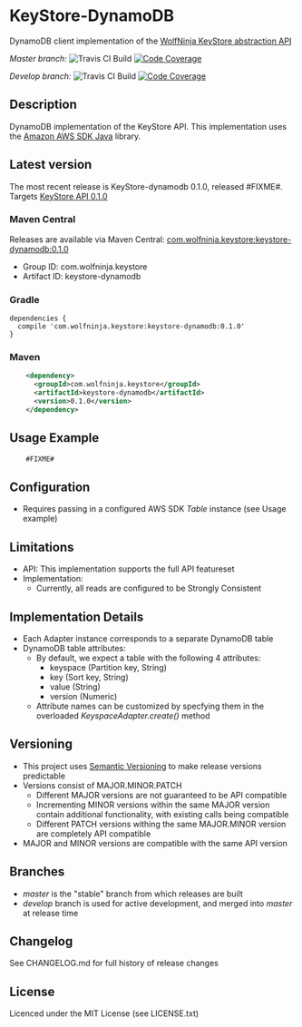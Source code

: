 # KeyStore-DynamoDB
DynamoDB client implementation of the [WolfNinja KeyStore abstraction API](http://github.com/wolfninja/KeyStore)

*Master branch:*
![Travis CI Build](https://img.shields.io/travis/wolfninja/KeyStore-DynamoDB.svg)
[![Code Coverage](https://img.shields.io/codecov/c/github/wolfninja/KeyStore-DynamoDB.svg)](https://codecov.io/github/wolfninja/KeyStore-DynamoDB)

*Develop branch:*
![Travis CI Build](https://img.shields.io/travis/wolfninja/KeyStore-DynamoDB/develop.svg)
[![Code Coverage](https://img.shields.io/codecov/c/github/wolfninja/KeyStore-DynamoDB/develop.svg)](https://codecov.io/github/wolfninja/KeyStore-DynamoDB?branch=develop)

## Description
DynamoDB implementation of the KeyStore API. This implementation uses the [Amazon AWS SDK Java](https://github.com/aws/aws-sdk-java) library.

## Latest version
The most recent release is KeyStore-dynamodb 0.1.0, released #FIXME#. Targets [KeyStore API 0.1.0](https://github.com/wolfninja/KeyStore/tree/v0.1.0)

### Maven Central
Releases are available via Maven Central: [com.wolfninja.keystore:keystore-dynamodb:0.1.0](http://search.maven.org/#artifactdetails|com.wolfninja.keystore|keystore-dynamodb|0.1.0|bundle)

* Group ID: com.wolfninja.keystore
* Artifact ID: keystore-dynamodb

### Gradle

```
dependencies {
  compile 'com.wolfninja.keystore:keystore-dynamodb:0.1.0'
}
```

### Maven
```xml
    <dependency>
      <groupId>com.wolfninja.keystore</groupId>
      <artifactId>keystore-dynamodb</artifactId>
      <version>0.1.0</version>
    </dependency>
```

## Usage Example
```java
	#FIXME#
```

## Configuration
- Requires passing in a configured AWS SDK _Table_ instance (see Usage example)

## Limitations
- API: This implementation supports the full API featureset
- Implementation:
  - Currently, all reads are configured to be Strongly Consistent

## Implementation Details
- Each Adapter instance corresponds to a separate DynamoDB table
- DynamoDB table attributes:
  - By default, we expect a table with the following 4 attributes:
    - keyspace (Partition key, String)
    - key (Sort key, String)
    - value (String)
    - version (Numeric)
  - Attribute names can be customized by specfying them in the overloaded _KeyspaceAdapter.create()_ method


## Versioning
- This project uses [Semantic Versioning](http://semver.org/) to make release versions predictable
- Versions consist of MAJOR.MINOR.PATCH
  - Different MAJOR versions are not guaranteed to be API compatible
  - Incrementing MINOR versions within the same MAJOR version contain additional functionality, with existing calls being compatible
  - Different PATCH versions withing the same MAJOR.MINOR version are completely API compatible
- MAJOR and MINOR versions are compatible with the same API version

## Branches
- *master* is the "stable" branch from which releases are built
- *develop* branch is used for active development, and merged into *master* at release time


## Changelog
See CHANGELOG.md for full history of release changes

## License
Licenced under the MIT License (see LICENSE.txt)
